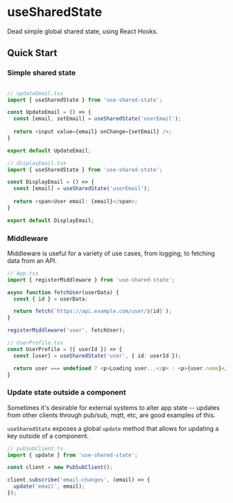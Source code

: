 # useSharedState

Dead simple global shared state, using React Hooks.

## Quick Start

### Simple shared state

```Typescript

// updateEmail.tsx
import { useSharedState } from 'use-shared-state';

const UpdateEmail = () => {
  const [email, setEmail] = useSharedState('userEmail');
  
  return <input value={email} onChange={setEmail} />;
}

export default UpdateEmail;

// displayEmail.tsx
import { useSharedState } from 'use-shared-state';

const DisplayEmail = () => {
  const [email] = useSharedState('userEmail');
  
  return <span>User email: {email}</span>;
}

export default DisplayEmail;
```

### Middleware

Middleware is useful for a variety of use cases, from logging, to fetching data from an API.

```Typescript
// App.tsx
import { registerMiddleware } from 'use-shared-state';

async function fetchUser(userData) {
  const { id } = userData;

  return fetch(`https://api.example.com/user/${id}`);
}

registerMiddleware('user', fetchUser);

// UserProfile.tsx
const UserProfile = ({ userId }) => {
  const [user] = useSharedState('user', { id: userId });

  return user === undefined ? <p>Loading user...</p> : <p>{user.name}</p>;
}
```

### Update state outside a component

Sometimes it's desirable for external systems to alter app state -- updates from other clients through pub/sub, mqtt, etc, are good examples of this.

`useSharedState` exposes a global `update` method that allows for updating a key outside of a component.

```Typescript
// pubSubClient.ts
import { update } from 'use-shared-state';

const client = new PubSubClient();

client.subscribe('email-changes', (email) => {
  update('email', email);
});
```
